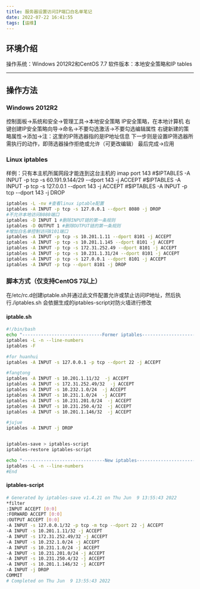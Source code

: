 ```yaml
---
title: 服务器设置访问IP端口白名单笔记
date: 2022-07-22 16:41:55
tags: [运维]
---
```


## 环境介绍
操作系统：Windows 2012R2和CentOS 7.7
软件版本：本地安全策略和IP tables

---

## 操作方法
### Windows 2012R2
控制面板→系统和安全→管理工具→本地安全策略
IP安全策略，在本地计算机
右键创建IP安全策略向导→命名→不要勾选激活→不要勾选编辑属性
右键新建的策略属性→添加→注：这里的IP筛选器指的是IP地址信息
下一步则是设置IP筛选器所需执行的动作，即筛选器操作拒绝或允许（可更改编辑）
最后完成→应用
<!--more-->
### Linux iptables
样例：只有本主机所属网段才能连到这台主机的 imap port 143
#$IPTABLES -A INPUT -p tcp -s 60.191.9.144/29 --dport 143 -j ACCEPT
#$IPTABLES -A INPUT -p tcp -s 127.0.0.1 --dport 143 -j ACCEPT
#$IPTABLES -A INPUT -p tcp --dport 143 -j DROP
~~~bash
iptables -L -nv #查看linux iptable配置
iptables -A INPUT -p tcp -s 127.0.0.1 --dport 8080 -j DROP
#不允许本地访问8080端口
iptables -D INPUT 1 #删除INPUT链的第一条规则
iptables -D OUTPUT 1 #删除OUTPUT链的第一条规则
#增加白名单控制访问8101端口
iptables -A INPUT -p tcp -s 10.201.1.11 --dport 8101 -j ACCEPT
iptables -A INPUT -p tcp -s 10.201.1.145 --dport 8101 -j ACCEPT
iptables -A INPUT -p tcp -s 172.31.252.49 --dport 8101 -j ACCEPT
iptables -A INPUT -p tcp -s 10.231.1.31/24 --dport 8101 -j ACCEPT
iptables -A INPUT -p tcp -s 127.0.0.1 --dport 8101 -j ACCEPT
iptables -A INPUT -p tcp --dport 8101 -j DROP
~~~
### 脚本方式（仅支持CentOS 7以上）
在/etc/rc.d创建iptable.sh并通过此文件配置允许或禁止访问IP地址，然后执行./iptables.sh
会依据生成的iptables-script对防火墙进行修改
#### iptable.sh
~~~bash
#!/bin/bash
echo "------------------------------Former iptables----------------------------------"
iptables -L -n --line-numbers 
iptables -F

#for huanhui
iptables -A INPUT -s 127.0.0.1 -p tcp --dport 22 -j ACCEPT

#fangtong
iptables -A INPUT -s 10.201.1.11/32  -j ACCEPT
iptables -A INPUT -s 172.31.252.49/32  -j ACCEPT
iptables -A INPUT -s 10.232.1.0/24  -j ACCEPT
iptables -A INPUT -s 10.231.1.0/24  -j ACCEPT
iptables -A INPUT -s 10.231.201.0/24  -j ACCEPT
iptables -A INPUT -s 10.231.250.4/32  -j ACCEPT
iptables -A INPUT -s 10.201.1.146/32  -j ACCEPT

#jujue
iptables -A INPUT -j DROP


iptables-save > iptables-script
iptables-restore iptables-script 

echo "-------------------------------New iptables-----------------------------------"
iptables -L -n --line-numbers
#End

~~~
#### iptables-script
~~~bash
# Generated by iptables-save v1.4.21 on Thu Jun  9 13:55:43 2022
*filter
:INPUT ACCEPT [0:0]
:FORWARD ACCEPT [0:0]
:OUTPUT ACCEPT [0:0]
-A INPUT -s 127.0.0.1/32 -p tcp -m tcp --dport 22 -j ACCEPT
-A INPUT -s 10.201.1.11/32 -j ACCEPT
-A INPUT -s 172.31.252.49/32 -j ACCEPT
-A INPUT -s 10.232.1.0/24 -j ACCEPT
-A INPUT -s 10.231.1.0/24 -j ACCEPT
-A INPUT -s 10.231.201.0/24 -j ACCEPT
-A INPUT -s 10.231.250.4/32 -j ACCEPT
-A INPUT -s 10.201.1.146/32 -j ACCEPT
-A INPUT -j DROP
COMMIT
# Completed on Thu Jun  9 13:55:43 2022

~~~